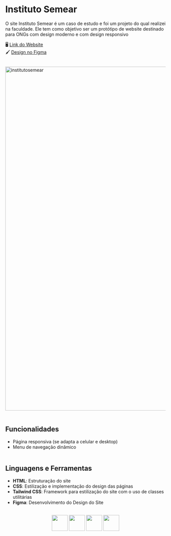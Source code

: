 # Instituto Semear
O site Instituto Semear é um caso de estudo e foi um projeto do qual realizei na faculdade. Ele tem como objetivo ser um protótipo de website destinado para ONGs com design moderno e com design responsivo

🖥️  [Link do Website](https://ana-gomes1.github.io/InstitutoSemear-site/) <br />
🖌️  [Design no Figma](https://www.figma.com/design/tQTgJ4G5QqQZTM0gbOIx2z/Prot%C3%B3tipo---Instituto-Semear?node-id=0-1&t=QUCRG97BSbFsBlC7-1)
 <br /> <br />

 <img width="1920" height="1080" alt="institutosemear" src="https://github.com/user-attachments/assets/acd1b34e-fc2e-432e-8034-14d82aa03901" />
 <br /> <br />

## Funcionalidades
- Página responsiva (se adapta a celular e desktop)
- Menu de navegação dinâmico
 <br /> <br />

## Linguagens e Ferramentas

- **HTML**: Estruturação do site
- **CSS**: Estilização e implementação do design das páginas
- **Tailwind CSS**: Framework para estilização do site com o uso de classes utilitárias
- **Figma**: Desenvolvimento do Design do Site
 <br /> <br />

<div align="center">
<img src="https://cdn.jsdelivr.net/gh/devicons/devicon@latest/icons/tailwindcss/tailwindcss-original.svg" height="50"/> <img src="https://cdn.jsdelivr.net/gh/devicons/devicon@latest/icons/html5/html5-plain-wordmark.svg" height="50"/>
<img src="https://cdn.jsdelivr.net/gh/devicons/devicon@latest/icons/css3/css3-plain-wordmark.svg" height="50"/>  <img src="https://cdn.jsdelivr.net/gh/devicons/devicon@latest/icons/figma/figma-original.svg" height="50" />
</div>



